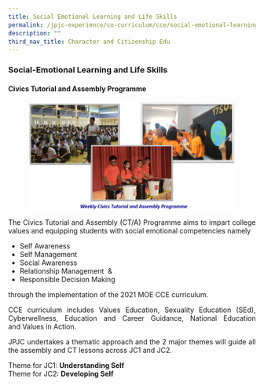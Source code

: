 ```yaml
---
title: Social Emotional Learning and Life Skills
permalink: /jpjc-experience/co-curriculum/cce/social-emotional-learning-and-life-skills/
description: ""
third_nav_title: Character and Citizenship Edu
---
```

### **Social-Emotional Learning and Life Skills**
#### **Civics Tutorial and Assembly Programme**

<figure>
<img src="/images/Civics%20Tutorial%20and%20Assembly.jpg">
	</figure>

<div align=justify>
</p>
The Civics Tutorial and Assembly (CT/A) Programme aims to impart college values and equipping students with social emotional competencies namely
<ul>
	<li>Self Awareness</li>
	<li>Self Management</li>
	<li>Social Awareness</li>
	<li>Relationship Management  &</li>
	<li>Responsible Decision Making</li>
</div>

<div align=justify>
<p>
	through the implementation of the 2021 MOE CCE curriculum.</p>

<p>
CCE curriculum includes Values Education, Sexuality Education (SEd), Cyberwellness, Education and Career Guidance, National Education and Values in Action.</p>

<p>
JPJC undertakes a thematic approach and the 2 major themes will guide all the assembly and CT lessons across JC1 and JC2.</p>

<p>
Theme for JC1: <strong>Understanding Self</strong><br>
Theme for JC2: <strong>Developing Self</strong>
</div>
